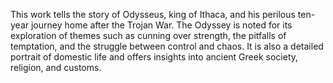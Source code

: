 This work tells the story of Odysseus, king of Ithaca, and his perilous ten-year journey home after the Trojan War. The Odyssey is noted for its exploration of themes such as cunning over strength, the pitfalls of temptation, and the struggle between control and chaos. It is also a detailed portrait of domestic life and offers insights into ancient Greek society, religion, and customs.